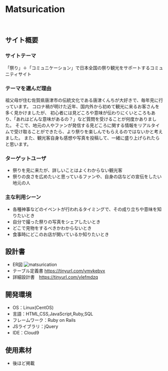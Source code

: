 # Matsurication
​
## サイト概要
### サイトテーマ
「祭り」＋「コミュニケーション」で日本全国の祭り観光をサポートするコミュニティサイト
​
### テーマを選んだ理由
祖父母が住む佐賀県唐津市の伝統文化である唐津くんちが大好きで、毎年見に行っています。
コロナ禍が明けた近年、国内外から初めて観光に来るお客さんを多く見かけましたが、
初心者には見どころや意味が伝わりにくいところもあり、「あれはどんな意味があるの？」など質問を受けることが何度かありました。
そこで、地元の人やファンが発信する見どころに関する情報をリアルタイムで受け取ることができたら、より祭りを楽しんでもらえるのではないかと考えました。
また、観光客自身も感想や写真を投稿して、一緒に盛り上げられたらと思います。
​
### ターゲットユーザ
- 祭りを見に来たが、詳しいことはよくわからない観光客
- 祭りの良さを広めたいと思っているファンや、自身の店などの宣伝をしたい地元の人
​
### 主な利用シーン
- 各種神事などのイベントが行われるタイミングで、その成り立ちや意味を知りたいとき
- 自分で撮った祭りの写真をシェアしたいとき
- どこで見物をするべきかわからないとき
- 食事時にどこのお店が開いているか知りたいとき
​
## 設計書
- ER図 ![matsurication](https://github.com/HinakoKobayashi/imakara/assets/144582159/69db4d63-749a-4043-acf1-bf538cb78581)
- テーブル定義書 https://tinyurl.com/ymvkebvx
- 詳細設計書　https://tinyurl.com/ylefmdzq
​
## 開発環境
- OS：Linux(CentOS)
- 言語：HTML,CSS,JavaScript,Ruby,SQL
- フレームワーク：Ruby on Rails
- JSライブラリ：jQuery
- IDE：Cloud9
​
## 使用素材
- 後ほど掲載
